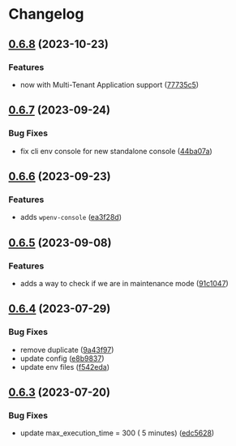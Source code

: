 # Changelog

## [0.6.8](https://github.com/devuri/wp-env-app/compare/v0.6.7...v0.6.8) (2023-10-23)


### Features

* now with Multi-Tenant Application support ([77735c5](https://github.com/devuri/wp-env-app/commit/77735c545655938f41ebda50cba298a0e9fb7d2b))

## [0.6.7](https://github.com/devuri/wp-env-app/compare/v0.6.6...v0.6.7) (2023-09-24)


### Bug Fixes

* fix cli env console for new standalone console ([44ba07a](https://github.com/devuri/wp-env-app/commit/44ba07ac5aa5a3d271813f866d92a23f83016cfc))

## [0.6.6](https://github.com/devuri/wp-env-app/compare/v0.6.5...v0.6.6) (2023-09-23)


### Features

* adds `wpenv-console` ([ea3f28d](https://github.com/devuri/wp-env-app/commit/ea3f28d768816846f392c516c6bbe0cc22519100))

## [0.6.5](https://github.com/devuri/wp-env-app/compare/v0.6.4...v0.6.5) (2023-09-08)


### Features

* adds a way to check if we are in maintenance mode ([91c1047](https://github.com/devuri/wp-env-app/commit/91c10476ccc9ad794311033a9371ef151171bc0d))

## [0.6.4](https://github.com/devuri/wp-env-app/compare/v0.6.3...v0.6.4) (2023-07-29)


### Bug Fixes

* remove duplicate ([9a43f97](https://github.com/devuri/wp-env-app/commit/9a43f97887869176bfa7bb2d78c6ca63be829798))
* update config ([e8b9837](https://github.com/devuri/wp-env-app/commit/e8b9837da7da8fa6a9c479a30ae6ab86f8a14feb))
* update env files ([f542eda](https://github.com/devuri/wp-env-app/commit/f542edac37eeff75dc3542bb03da65b94382e09f))

## [0.6.3](https://github.com/devuri/wp-env-app/compare/0.6.2...v0.6.3) (2023-07-20)


### Bug Fixes

* update max_execution_time = 300 ( 5 minutes) ([edc5628](https://github.com/devuri/wp-env-app/commit/edc5628687b16585a9c83c0cf6883c90e95a1175))
